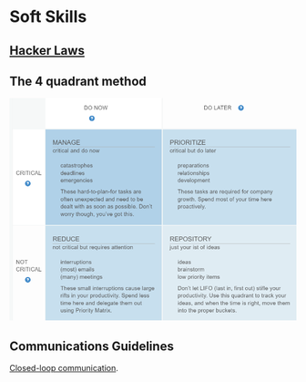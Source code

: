 # Soft Skills

## [Hacker Laws](https://github.com/nusr/hacker-laws-zh#%E5%AE%9A%E5%BE%8B)

## The 4 quadrant method

![The 4 quadrant method](/images/fourQuadrantMethod.png)

## Communications Guidelines

[Closed-loop communication](https://www.zhihu.com/question/37973833/answer/923803321).
